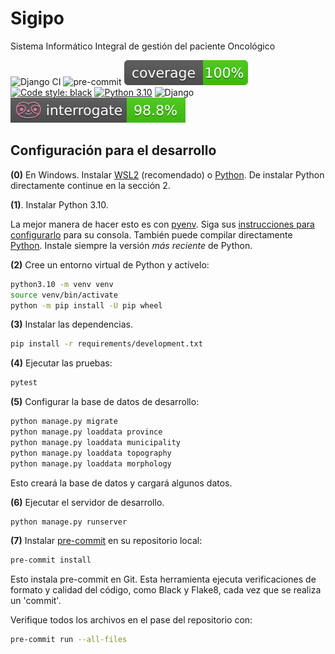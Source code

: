 # Sigipo

Sistema Informático Integral de gestión del paciente Oncológico

![Django CI](https://github.com/UHo-GPDB/sigipo/actions/workflows/django-test.yml/badge.svg) ![pre-commit](https://github.com/UHo-GPDB/sigipo/actions/workflows/pre-commit.yml/badge.svg) ![Code Coverage](./coverage.svg) [![Code style: black](https://img.shields.io/badge/code%20style-black-000000.svg)](https://github.com/psf/black) [![Python 3.10](https://img.shields.io/badge/python-3.10-brightgreen.svg)](https://www.python.org/downloads/release/python-3100/) ![Django](https://www.shields.io/badge/django-3.2-brightgreen) ![Interogate](./interrogate.svg)

## Configuración para el desarrollo

**(0)** En Windows.
Instalar [WSL2](https://docs.microsoft.com/en-us/windows/wsl/install) (recomendado) o [Python](https://www.python.org/downloads/windows/).
De instalar Python directamente continue en la sección 2.

**(1)**. Instalar Python 3.10.

La mejor manera de hacer esto es con [pyenv](https://github.com/pyenv/pyenv).
Siga sus [instrucciones para configurarlo](https://realpython.com/intro-to-pyenv/) para su consola. También puede compilar directamente [Python](https://www.python.org/downloads/source/). Instale siempre la versión *más reciente* de Python.

**(2)** Cree un entorno virtual de Python y actívelo:
```sh
python3.10 -m venv venv
source venv/bin/activate
python -m pip install -U pip wheel
```

**(3)** Instalar las dependencias.

```sh
pip install -r requirements/development.txt
```

**(4)** Ejecutar las pruebas:

```sh
pytest
```

**(5)** Configurar la base de datos de desarrollo:

```sh
python manage.py migrate
python manage.py loaddata province
python manage.py loaddata municipality
python manage.py loaddata topography
python manage.py loaddata morphology
```

Esto creará la base de datos y cargará algunos datos.

**(6)** Ejecutar el servidor de desarrollo.

```sh
python manage.py runserver
```

**(7)** Instalar [pre-commit](https://pre-commit.com/) en su repositorio local:

```sh
pre-commit install
```

Esto instala pre-commit en Git. Esta herramienta ejecuta verificaciones de formato y calidad del código, como Black y Flake8, cada vez que se realiza un 'commit'.

Verifique todos los archivos en el pase del repositorio con:

```sh
pre-commit run --all-files
```
